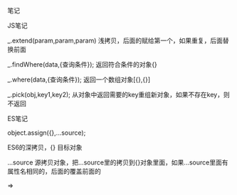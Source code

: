 笔记

JS笔记



_.extend(param,param,param)   浅拷贝，后面的赋给第一个，如果重复，后面替换前面

_.findWhere(data,{查询条件});     返回符合条件的对象{}

_.where(data,{查询条件});             返回一个数组对象[{},{}]

_.pick(obj,key1,key2);                    从对象中返回需要的key重组新对象，如果不存在key，则不返回





ES笔记



object.assign({},...source);

ES6的深拷贝，{} 目标对象

...source 源拷贝对象，把...source里的拷贝到{}对象里面，如果...source里面有属性名相同的，后面的覆盖前面的



=>


